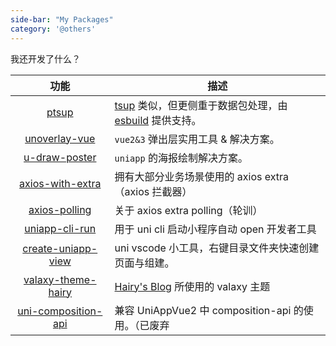 ```yaml
---
side-bar: "My Packages"
category: '@others'
---
```


我还开发了什么？

|   功能   |   描述   |
| :--: | ---- |
| [ptsup](https://github.com/TuiMao233/ptsup) | [tsup](https://github.com/egoist/tsup) 类似，但更侧重于数据包处理，由 [esbuild](https://github.com/evanw/esbuild) 提供支持。 |
| [unoverlay-vue](https://unoverlay-vue.vercel.app/) | `vue2&3` 弹出层实用工具 & 解决方案。 |
| [u-draw-poster](https://u-draw-poster.vercel.app/) | `uniapp` 的海报绘制解决方案。 |
| [axios-with-extra](https://github.com/TuiMao233/axios-with-extra) | 拥有大部分业务场景使用的 axios extra（axios 拦截器） |
| [axios-polling](https://github.com/TuiMao233/axios-polling) | 关于 axios extra polling（轮训） |
| [uniapp-cli-run](https://github.com/TuiMao233/uniapp-cli-run) | 用于 uni cli 启动小程序自动 open 开发者工具 |
| [create-uniapp-view](https://github.com/TuiMao233/create-uniapp-view) | uni vscode 小工具，右键目录文件夹快速创建页面与组建。 |
| [valaxy-theme-hairy](https://www.hairy.blog/posts/theme) | [Hairy's Blog](https://www.hairy.blog) 所使用的 valaxy 主题 |
| [uni-composition-api](https://github.com/TuiMao233/uni-composition-api) | 兼容 UniAppVue2 中 composition-api 的使用。（已废弃 |

